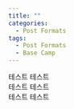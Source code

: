 ```yaml
---
title: ""
categories:
  - Post Formats
tags:
  - Post Formats
  - Base Camp
---
```


테스트 테스트  
테스트 테스트  
테스트 테스트  
